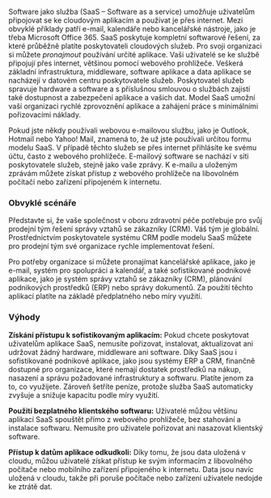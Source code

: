 Software jako služba (SaaS – Software as a service) umožňuje uživatelům připojovat se ke cloudovým aplikacím a používat je přes internet. Mezi obvyklé příklady patří e-mail, kalendáře nebo kancelářské nástroje, jako je třeba Microsoft Office 365. SaaS poskytuje kompletní softwarové řešení, za které průběžně platíte poskytovateli cloudových služeb. Pro svoji organizaci si můžete *pronajmout* používání určité aplikace. Vaši uživatelé se ke službě připojují přes internet, většinou pomocí webového prohlížeče. Veškerá základní infrastruktura, middleware, software aplikace a data aplikace se nacházejí v datovém centru poskytovatele služeb. Poskytovatel služeb spravuje hardware a software a s příslušnou smlouvou o službách zajistí také dostupnost a zabezpečení aplikace a vašich dat. Model SaaS umožní vaší organizaci rychlé zprovoznění aplikace a zahájení práce s minimálními pořizovacími náklady.

Pokud jste někdy používali webovou e-mailovou službu, jako je Outlook, Hotmail nebo Yahoo! Mail, znamená to, že už jste používali určitou formu modelu SaaS. V případě těchto služeb se přes internet přihlásíte ke svému účtu, často z webového prohlížeče. E-mailový software se nachází v síti poskytovatele služeb, stejně jako vaše zprávy. K e-mailu a uloženým zprávám můžete získat přístup z webového prohlížeče na libovolném počítači nebo zařízení připojeném k internetu.

### <a name="common-scenarios"></a>Obvyklé scénáře

Představte si, že vaše společnost v oboru zdravotní péče potřebuje pro svůj prodejní tým řešení správy vztahů se zákazníky (CRM). Váš tým je globální. Prostřednictvím poskytovatele systému CRM podle modelu SaaS můžete pro prodejní tým své organizace rychle implementovat řešení.

Pro potřeby organizace si můžete pronajímat kancelářské aplikace, jako je e-mail, systém pro spolupráci a kalendář, a také sofistikované podnikové aplikace, jako je systém správy vztahů se zákazníky (CRM), plánování podnikových prostředků (ERP) nebo správy dokumentů. Za použití těchto aplikací platíte na základě předplatného nebo míry využití.

### <a name="advantages"></a>Výhody

**Získání přístupu k sofistikovaným aplikacím:** Pokud chcete poskytovat uživatelům aplikace SaaS, nemusíte pořizovat, instalovat, aktualizovat ani udržovat žádný hardware, middleware ani software. Díky SaaS jsou i sofistikované podnikové aplikace, jako jsou systémy ERP a CRM, finančně dostupné pro organizace, které nemají dostatek prostředků na nákup, nasazení a správu požadované infrastruktury a softwaru.
Platíte jenom za to, co využijete. Zároveň šetříte peníze, protože služba SaaS automaticky zvyšuje a snižuje kapacitu podle míry využití.

**Použití bezplatného klientského softwaru:** Uživatelé můžou většinu aplikací SaaS spouštět přímo z webového prohlížeče, bez stahování a instalace softwaru. Nemusíte pro uživatele pořizovat ani nasazovat klientský software.

**Přístup k datům aplikace odkudkoli:** Díky tomu, že jsou data uložená v cloudu, můžou uživatelé získat přístup ke svým informacím z libovolného počítače nebo mobilního zařízení připojeného k internetu. Data jsou navíc uložená v cloudu, takže při poruše počítače nebo zařízení uživatele nedojde ke ztrátě dat.
